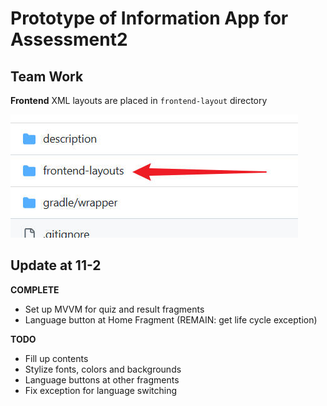 # Prototype of Information App for Assessment2

## Team Work

**Frontend** XML layouts are placed in `frontend-layout` directory

![Demo of the feature](description\team_remind.jpeg)



## Update at 11-2

**COMPLETE**

- Set up MVVM for quiz and result fragments
- Language button at Home Fragment (REMAIN: get life cycle exception)

**TODO**

- Fill up contents
- Stylize fonts, colors and backgrounds
- Language buttons at other fragments
- Fix exception for language switching
